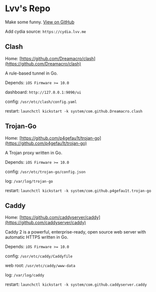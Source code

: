 # Lvv's Repo

Make some funny. [View on GitHub](https://github.com/cntrump/cydia-repo)

Add cydia source: `https://cydia.lvv.me`

## Clash

Home: [https://github.com/Dreamacro/clash](https://github.com/Dreamacro/clash)

A rule-based tunnel in Go.

Depends: `iOS Firmware >= 10.0`

dashboard: `http://127.0.0.1:9090/ui`

config: `/usr/etc/clash/config.yaml`

restart: `launchctl kickstart -k system/com.github.Dreamacro.clash`

## Trojan-Go

Home: [https://github.com/p4gefau1t/trojan-go](https://github.com/p4gefau1t/trojan-go)

A Trojan proxy written in Go.

Depends: `iOS Firmware >= 10.0`

config: `/usr/etc/trojan-go/config.json`

log: `/var/log/trojan-go`

restart: `launchctl kickstart -k system/com.github.p4gefau1t.trojan-go`

## Caddy

Home: [https://github.com/caddyserver/caddy](https://github.com/caddyserver/caddy)

Caddy 2 is a powerful, enterprise-ready, open source web server with automatic HTTPS written in Go.

Depends: `iOS Firmware >= 10.0`

config: `/usr/etc/caddy/Caddyfile`

web root: `/usr/etc/caddy/www-data`

log: `/var/log/caddy`

restart: `launchctl kickstart -k system/com.github.caddyserver.caddy`